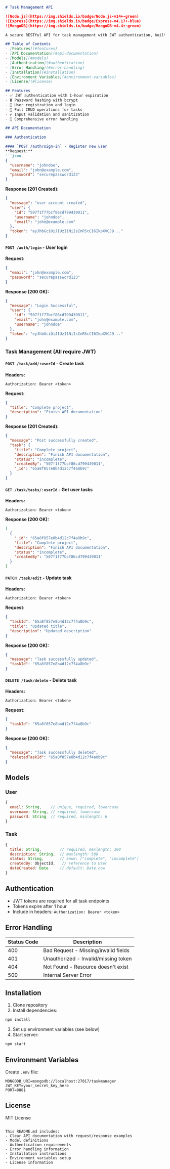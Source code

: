 ```markdown
# Task Management API

![Node.js](https://img.shields.io/badge/Node.js-v14+-green)
![Express](https://img.shields.io/badge/Express-v4.17+-blue)
![MongoDB](https://img.shields.io/badge/MongoDB-v4.4+-green)

A secure RESTful API for task management with JWT authentication, built with Node.js, Express, and MongoDB.

## Table of Contents
- [Features](#features)
- [API Documentation](#api-documentation)
- [Models](#models)
- [Authentication](#authentication)
- [Error Handling](#error-handling)
- [Installation](#installation)
- [Environment Variables](#environment-variables)
- [License](#license)

## Features
- ✅ JWT authentication with 1-hour expiration
- 🔒 Password hashing with bcrypt
- 👤 User registration and login
- 📝 Full CRUD operations for tasks
- ✔️ Input validation and sanitization
- 🚦 Comprehensive error handling

## API Documentation

### Authentication

#### `POST /auth/sign-in` - Register new user
**Request:**
```json
{
  "username": "johndoe",
  "email": "john@example.com",
  "password": "securepassword123"
}
```

**Response (201 Created):**
```json
{
  "message": "user account created",
  "user": {
    "id": "507f1f77bcf86cd799439011",
    "username": "johndoe",
    "email": "john@example.com"
  },
  "token": "eyJhbGciOiJIUzI1NiIsInR5cCI6IkpXVCJ9..."
}
```

#### `POST /auth/login` - User login
**Request:**
```json
{
  "email": "john@example.com",
  "password": "securepassword123"
}
```

**Response (200 OK):**
```json
{
  "message": "Login Successful",
  "user": {
    "id": "507f1f77bcf86cd799439011",
    "email": "john@example.com",
    "username": "johndoe"
  },
  "token": "eyJhbGciOiJIUzI1NiIsInR5cCI6IkpXVCJ9..."
}
```

### Task Management (All require JWT)

#### `POST /task/add/:userId` - Create task
**Headers:**
```
Authorization: Bearer <token>
```

**Request:**
```json
{
  "title": "Complete project",
  "description": "Finish API documentation"
}
```

**Response (201 Created):**
```json
{
  "message": "Post successfully created",
  "task": {
    "title": "Complete project",
    "description": "Finish API documentation",
    "status": "incomplete",
    "createdBy": "507f1f77bcf86cd799439011",
    "_id": "65a8f857e8b4d12c7f4a8b9c"
  }
}
```

#### `GET /task/tasks/:userId` - Get user tasks
**Headers:**
```
Authorization: Bearer <token>
```

**Response (200 OK):**
```json
[
  {
    "_id": "65a8f857e8b4d12c7f4a8b9c",
    "title": "Complete project",
    "description": "Finish API documentation",
    "status": "incomplete",
    "createdBy": "507f1f77bcf86cd799439011"
  }
]
```

#### `PATCH /task/edit` - Update task
**Headers:**
```
Authorization: Bearer <token>
```

**Request:**
```json
{
  "taskId": "65a8f857e8b4d12c7f4a8b9c",
  "title": "Updated title",
  "description": "Updated description"
}
```

**Response (200 OK):**
```json
{
  "message": "Task successfully updated",
  "taskId": "65a8f857e8b4d12c7f4a8b9c"
}
```

#### `DELETE /task/delete` - Delete task
**Headers:**
```
Authorization: Bearer <token>
```

**Request:**
```json
{
  "taskId": "65a8f857e8b4d12c7f4a8b9c"
}
```

**Response (200 OK):**
```json
{
  "message": "Task successfully deleted",
  "deletedTaskId": "65a8f857e8b4d12c7f4a8b9c"
}
```

## Models

### User
```javascript
{
  email: String,    // unique, required, lowercase
  username: String, // required, lowercase
  password: String  // required, minlength: 6
}
```

### Task
```javascript
{
  title: String,        // required, maxlength: 100
  description: String,  // maxlength: 500
  status: String,       // enum: ["complete", "incomplete"]
  createdBy: ObjectId,   // reference to User
  dateCreated: Date     // default: Date.now
}
```

## Authentication
- JWT tokens are required for all task endpoints
- Tokens expire after 1 hour
- Include in headers: `Authorization: Bearer <token>`

## Error Handling
| Status Code | Description |
|-------------|-------------|
| 400 | Bad Request - Missing/invalid fields |
| 401 | Unauthorized - Invalid/missing token |
| 404 | Not Found - Resource doesn't exist |
| 500 | Internal Server Error |

## Installation
1. Clone repository
2. Install dependencies:
```bash
npm install
```
3. Set up environment variables (see below)
4. Start server:
```bash
npm start
```

## Environment Variables
Create `.env` file:
```env
MONGODB_URI=mongodb://localhost:27017/taskmanager
JWT_KEY=your_secret_key_here
PORT=8881
```

## License
MIT License
```

This README.md includes:
- Clear API documentation with request/response examples
- Model definitions
- Authentication requirements
- Error handling information
- Installation instructions
- Environment variables setup
- License information
